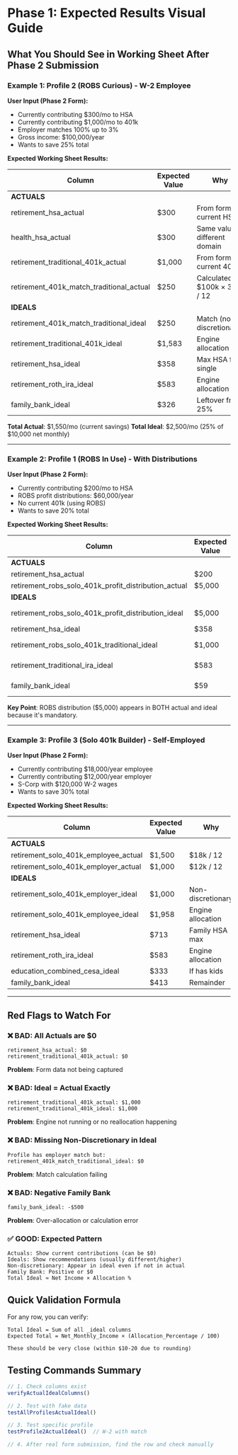 # Phase 1: Expected Results Visual Guide

## What You Should See in Working Sheet After Phase 2 Submission

### Example 1: Profile 2 (ROBS Curious) - W-2 Employee

**User Input (Phase 2 Form):**
- Currently contributing $300/mo to HSA
- Currently contributing $1,000/mo to 401k
- Employer matches 100% up to 3%
- Gross income: $100,000/year
- Wants to save 25% total

**Expected Working Sheet Results:**

| Column | Expected Value | Why |
|--------|---------------|-----|
| **ACTUALS** | | |
| retirement_hsa_actual | $300 | From form: current HSA |
| health_hsa_actual | $300 | Same value, different domain |
| retirement_traditional_401k_actual | $1,000 | From form: current 401k |
| retirement_401k_match_traditional_actual | $250 | Calculated: $100k × 3% / 12 |
| **IDEALS** | | |
| retirement_401k_match_traditional_ideal | $250 | Match (non-discretionary) |
| retirement_traditional_401k_ideal | $1,583 | Engine allocation |
| retirement_hsa_ideal | $358 | Max HSA for single |
| retirement_roth_ira_ideal | $583 | Engine allocation |
| family_bank_ideal | $326 | Leftover from 25% |

**Total Actual**: $1,550/mo (current savings)
**Total Ideal**: $2,500/mo (25% of $10,000 net monthly)

---

### Example 2: Profile 1 (ROBS In Use) - With Distributions

**User Input (Phase 2 Form):**
- Currently contributing $200/mo to HSA
- ROBS profit distributions: $60,000/year
- No current 401k (using ROBS)
- Wants to save 20% total

**Expected Working Sheet Results:**

| Column | Expected Value | Why |
|--------|---------------|-----|
| **ACTUALS** | | |
| retirement_hsa_actual | $200 | From form |
| retirement_robs_solo_401k_profit_distribution_actual | $5,000 | $60k / 12 |
| **IDEALS** | | |
| retirement_robs_solo_401k_profit_distribution_ideal | $5,000 | Non-discretionary |
| retirement_hsa_ideal | $358 | Max HSA |
| retirement_robs_solo_401k_traditional_ideal | $1,000 | Engine allocation |
| retirement_traditional_ira_ideal | $583 | Engine allocation |
| family_bank_ideal | $59 | Small leftover |

**Key Point**: ROBS distribution ($5,000) appears in BOTH actual and ideal because it's mandatory.

---

### Example 3: Profile 3 (Solo 401k Builder) - Self-Employed

**User Input (Phase 2 Form):**
- Currently contributing $18,000/year employee
- Currently contributing $12,000/year employer
- S-Corp with $120,000 W-2 wages
- Wants to save 30% total

**Expected Working Sheet Results:**

| Column | Expected Value | Why |
|--------|---------------|-----|
| **ACTUALS** | | |
| retirement_solo_401k_employee_actual | $1,500 | $18k / 12 |
| retirement_solo_401k_employer_actual | $1,000 | $12k / 12 |
| **IDEALS** | | |
| retirement_solo_401k_employer_ideal | $1,000 | Non-discretionary |
| retirement_solo_401k_employee_ideal | $1,958 | Engine allocation |
| retirement_hsa_ideal | $713 | Family HSA max |
| retirement_roth_ira_ideal | $583 | Engine allocation |
| education_combined_cesa_ideal | $333 | If has kids |
| family_bank_ideal | $413 | Remainder |

---

## Red Flags to Watch For

### ❌ BAD: All Actuals are $0
```
retirement_hsa_actual: $0
retirement_traditional_401k_actual: $0
```
**Problem**: Form data not being captured

### ❌ BAD: Ideal = Actual Exactly
```
retirement_traditional_401k_actual: $1,000
retirement_traditional_401k_ideal: $1,000
```
**Problem**: Engine not running or no reallocation happening

### ❌ BAD: Missing Non-Discretionary in Ideal
```
Profile has employer match but:
retirement_401k_match_traditional_ideal: $0
```
**Problem**: Match calculation failing

### ❌ BAD: Negative Family Bank
```
family_bank_ideal: -$500
```
**Problem**: Over-allocation or calculation error

### ✅ GOOD: Expected Pattern
```
Actuals: Show current contributions (can be $0)
Ideals: Show recommendations (usually different/higher)
Non-discretionary: Appear in ideal even if not in actual
Family Bank: Positive or $0
Total Ideal ≈ Net Income × Allocation %
```

## Quick Validation Formula

For any row, you can verify:

```
Total Ideal = Sum of all _ideal columns
Expected Total = Net_Monthly_Income × (Allocation_Percentage / 100)

These should be very close (within $10-20 due to rounding)
```

## Testing Commands Summary

```javascript
// 1. Check columns exist
verifyActualIdealColumns()

// 2. Test with fake data
testAllProfilesActualIdeal()

// 3. Test specific profile
testProfile2ActualIdeal()  // W-2 with match

// 4. After real form submission, find the row and check manually
```